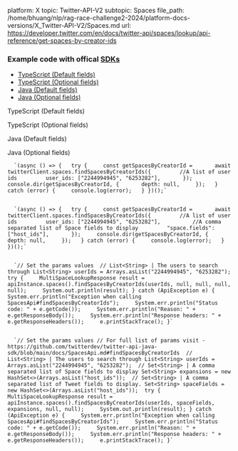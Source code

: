 platform: X
topic: Twitter-API-V2
subtopic: Spaces
file_path: /home/bhuang/nlp/rag-race-challenge2-2024/platform-docs-versions/X_Twitter-API-V2/Spaces.md
url: https://developer.twitter.com/en/docs/twitter-api/spaces/lookup/api-reference/get-spaces-by-creator-ids


### Example code with offical [SDKs](https://developer.twitter.com/en/docs/twitter-api/tools-and-libraries/sdks/overview)

* [TypeScript (Default fields)](#tab0)
* [TypeScript (Optional fields)](#tab1)
* [Java (Default fields)](#tab2)
* [Java (Optional fields)](#tab3)

TypeScript (Default fields)

TypeScript (Optional fields)

Java (Default fields)

Java (Optional fields)

      `(async () => {   try {     const getSpacesByCreatorId =       await twitterClient.spaces.findSpacesByCreatorIds({         //A list of user ids         user_ids: ["2244994945", "6253282"],       });     console.dir(getSpacesByCreatorId, {       depth: null,     });   } catch (error) {     console.log(error);   } })();`
    

      `(async () => {   try {     const getSpacesByCreatorId =       await twitterClient.spaces.findSpacesByCreatorIds({         //A list of user ids         user_ids: ["2244994945", "6253282"],          //A comma separated list of Space fields to display         "space.fields": ["host_ids"],       });     console.dir(getSpacesByCreatorId, {       depth: null,     });   } catch (error) {     console.log(error);   } })();`
    

      `// Set the params values  // List<String> | The users to search through List<String> userIds = Arrays.asList("2244994945", "6253282");  try {     MultiSpaceLookupResponse result = apiInstance.spaces().findSpacesByCreatorIds(userIds, null, null, null, null);     System.out.println(result); } catch (ApiException e) {     System.err.println("Exception when calling SpacesApi#findSpacesByCreatorIds");     System.err.println("Status code: " + e.getCode());     System.err.println("Reason: " + e.getResponseBody());     System.err.println("Response headers: " + e.getResponseHeaders());     e.printStackTrace(); }`
    

      `// Set the params values // For full list of params visit - https://github.com/twitterdev/twitter-api-java-sdk/blob/main/docs/SpacesApi.md#findSpacesByCreatorIds  // List<String> | The users to search through List<String> userIds = Arrays.asList("2244994945", "6253282");  // Set<String> | A comma separated list of Space fields to display Set<String> expansions = new HashSet<>(Arrays.asList("host_ids"));  // Set<String> | A comma separated list of Tweet fields to display. Set<String> spaceFields = new HashSet<>(Arrays.asList("host_ids"));  try {     MultiSpaceLookupResponse result = apiInstance.spaces().findSpacesByCreatorIds(userIds, spaceFields, expansions, null, null);     System.out.println(result); } catch (ApiException e) {     System.err.println("Exception when calling SpacesApi#findSpacesByCreatorIds");     System.err.println("Status code: " + e.getCode());     System.err.println("Reason: " + e.getResponseBody());     System.err.println("Response headers: " + e.getResponseHeaders());     e.printStackTrace(); }`